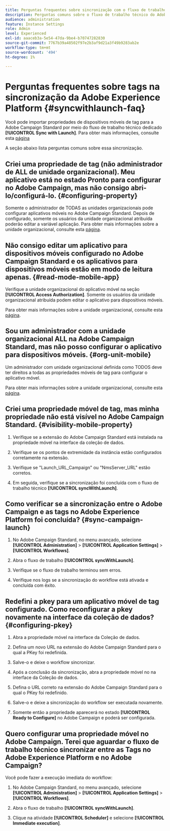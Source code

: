 ```yaml
---
title: Perguntas frequentes sobre sincronização com o fluxo de trabalho técnico do Launch
description: Perguntas comuns sobre o fluxo de trabalho técnico do Adobe Launch
audience: administration
feature: Instance Settings
role: Admin
level: Experienced
exl-id: aaaceb3a-5e54-47da-9be4-b70747282830
source-git-commit: 7767b39a48502f97e2b3af9d21a3f49b9283ab2e
workflow-type: tm+mt
source-wordcount: '494'
ht-degree: 1%

---
```


# Perguntas frequentes sobre tags na sincronização da Adobe Experience Platform {#syncwithlaunch-faq}

Você pode importar propriedades de dispositivos móveis de tag para a Adobe Campaign Standard por meio do fluxo de trabalho técnico dedicado **[!UICONTROL Sync with Launch]**. Para obter mais informações, consulte esta [página](../../administration/using/technical-workflows.md)

A seção abaixo lista perguntas comuns sobre essa sincronização.

## Criei uma propriedade de tag (não administrador de ALL de unidade organizacional). Meu aplicativo está no estado Pronto para configurar no Adobe Campaign, mas não consigo abri-lo/configurá-lo. {#configuring-property}

Somente o administrador de TODAS as unidades organizacionais pode configurar aplicativos móveis no Adobe Campaign Standard. Depois de configurado, somente os usuários da unidade organizacional atribuída poderão editar a variável
aplicação. Para obter mais informações sobre a unidade organizacional, consulte esta [página](../../administration/using/organizational-units.md).

## Não consigo editar um aplicativo para dispositivos móveis configurado no Adobe Campaign Standard e os aplicativos para dispositivos móveis estão em modo de leitura apenas. {#read-mode-mobile-app}

Verifique a unidade organizacional do aplicativo móvel na seção **[!UICONTROL Access Authorization]**. Somente os usuários da unidade organizacional atribuída podem editar o aplicativo para dispositivos móveis.

Para obter mais informações sobre a unidade organizacional, consulte esta [página](../../administration/using/organizational-units.md).

## Sou um administrador com a unidade organizacional ALL na Adobe Campaign Standard, mas não posso configurar o aplicativo para dispositivos móveis. {#org-unit-mobile}

Um administrador com unidade organizacional definida como TODOS deve ter direitos a todas as propriedades móveis de tag para configurar o aplicativo móvel.

Para obter mais informações sobre a unidade organizacional, consulte esta [página](../../administration/using/organizational-units.md).

## Criei uma propriedade móvel de tag, mas minha propriedade não está visível no Adobe Campaign Standard. {#visibility-mobile-property}

1. Verifique se a extensão do Adobe Campaign Standard está instalada na propriedade móvel na interface da coleção de dados.

1. Verifique se os pontos de extremidade da instância estão configurados corretamente na extensão.

1. Verifique se &quot;Launch_URL_Campaign&quot; ou &quot;NmsServer_URL&quot; estão corretos.

1. Em seguida, verifique se a sincronização foi concluída com o fluxo de trabalho técnico **[!UICONTROL syncWithLaunch]**.

## Como verificar se a sincronização entre o Adobe Campaign e as tags no Adobe Experience Platform foi concluída? {#sync-campaign-launch}

1. No Adobe Campaign Standard, no menu avançado, selecione **[!UICONTROL Administration]** > **[!UICONTROL Application Settings]** > **[!UICONTROL Workflows]**.

1. Abra o fluxo de trabalho **[!UICONTROL syncWithLaunch]**.

1. Verifique se o fluxo de trabalho terminou sem erros.

1. Verifique nos logs se a sincronização do workflow está ativada e concluída com êxito.

## Redefini a pkey para um aplicativo móvel de tag configurado. Como reconfigurar a pkey novamente na interface da coleção de dados? {#configuring-pkey}

1. Abra a propriedade móvel na interface da Coleção de dados.

1. Defina um novo URL na extensão do Adobe Campaign Standard para o qual a PKey foi redefinida.

1. Salve-o e deixe o workflow sincronizar.

1. Após a conclusão da sincronização, abra a propriedade móvel no na interface da Coleção de dados.

1. Defina o URL correto na extensão do Adobe Campaign Standard para o qual o PKey foi redefinido.

1. Salve-o e deixe a sincronização do workflow ser executada novamente.

1. Somente então a propriedade aparecerá no estado **[!UICONTROL Ready to Configure]** no Adobe Campaign e poderá ser configurada.

## Quero configurar uma propriedade móvel no Adobe Campaign. Terei que aguardar o fluxo de trabalho técnico sincronizar entre as Tags no Adobe Experience Platform e no Adobe Campaign?

Você pode fazer a execução imediata do workflow:

1. No Adobe Campaign Standard, no menu avançado, selecione **[!UICONTROL Administration]** > **[!UICONTROL Application Settings]** > **[!UICONTROL Workflows]**.

1. Abra o fluxo de trabalho **[!UICONTROL syncWithLaunch]**.

1. Clique na atividade **[!UICONTROL Scheduler]** e selecione **[!UICONTROL Immediate execution]**.
